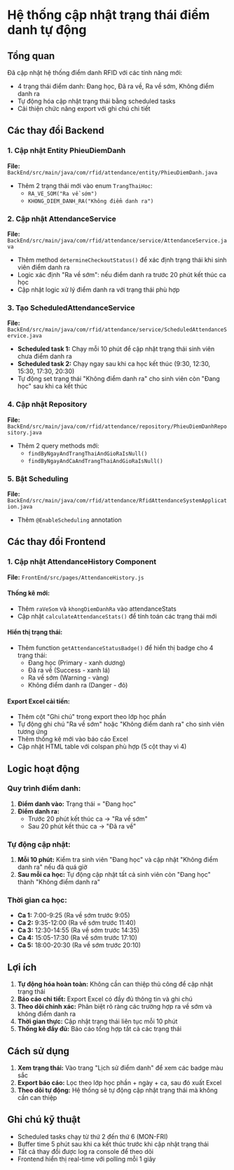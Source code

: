 # Hệ thống cập nhật trạng thái điểm danh tự động

## Tổng quan

Đã cập nhật hệ thống điểm danh RFID với các tính năng mới:
- 4 trạng thái điểm danh: Đang học, Đã ra về, Ra về sớm, Không điểm danh ra
- Tự động hóa cập nhật trạng thái bằng scheduled tasks
- Cải thiện chức năng export với ghi chú chi tiết

## Các thay đổi Backend

### 1. Cập nhật Entity PhieuDiemDanh
**File:** `BackEnd/src/main/java/com/rfid/attendance/entity/PhieuDiemDanh.java`

- Thêm 2 trạng thái mới vào enum `TrangThaiHoc`:
  - `RA_VE_SOM("Ra về sớm")`
  - `KHONG_DIEM_DANH_RA("Không điểm danh ra")`

### 2. Cập nhật AttendanceService
**File:** `BackEnd/src/main/java/com/rfid/attendance/service/AttendanceService.java`

- Thêm method `determineCheckoutStatus()` để xác định trạng thái khi sinh viên điểm danh ra
- Logic xác định "Ra về sớm": nếu điểm danh ra trước 20 phút kết thúc ca học
- Cập nhật logic xử lý điểm danh ra với trạng thái phù hợp

### 3. Tạo ScheduledAttendanceService
**File:** `BackEnd/src/main/java/com/rfid/attendance/service/ScheduledAttendanceService.java`

- **Scheduled task 1:** Chạy mỗi 10 phút để cập nhật trạng thái sinh viên chưa điểm danh ra
- **Scheduled task 2:** Chạy ngay sau khi ca học kết thúc (9:30, 12:30, 15:30, 17:30, 20:30)
- Tự động set trạng thái "Không điểm danh ra" cho sinh viên còn "Đang học" sau khi ca kết thúc

### 4. Cập nhật Repository
**File:** `BackEnd/src/main/java/com/rfid/attendance/repository/PhieuDiemDanhRepository.java`

- Thêm 2 query methods mới:
  - `findByNgayAndTrangThaiAndGioRaIsNull()`
  - `findByNgayAndCaAndTrangThaiAndGioRaIsNull()`

### 5. Bật Scheduling
**File:** `BackEnd/src/main/java/com/rfid/attendance/RfidAttendanceSystemApplication.java`

- Thêm `@EnableScheduling` annotation

## Các thay đổi Frontend

### 1. Cập nhật AttendanceHistory Component
**File:** `FrontEnd/src/pages/AttendanceHistory.js`

#### Thống kê mới:
- Thêm `raVeSom` và `khongDiemDanhRa` vào attendanceStats
- Cập nhật `calculateAttendanceStats()` để tính toán các trạng thái mới

#### Hiển thị trạng thái:
- Thêm function `getAttendanceStatusBadge()` để hiển thị badge cho 4 trạng thái:
  - Đang học (Primary - xanh dương)
  - Đã ra về (Success - xanh lá)
  - Ra về sớm (Warning - vàng)
  - Không điểm danh ra (Danger - đỏ)

#### Export Excel cải tiến:
- Thêm cột "Ghi chú" trong export theo lớp học phần
- Tự động ghi chú "Ra về sớm" hoặc "Không điểm danh ra" cho sinh viên tương ứng
- Thêm thống kê mới vào báo cáo Excel
- Cập nhật HTML table với colspan phù hợp (5 cột thay vì 4)

## Logic hoạt động

### Quy trình điểm danh:
1. **Điểm danh vào:** Trạng thái = "Đang học"
2. **Điểm danh ra:**
   - Trước 20 phút kết thúc ca → "Ra về sớm"
   - Sau 20 phút kết thúc ca → "Đã ra về"

### Tự động cập nhật:
1. **Mỗi 10 phút:** Kiểm tra sinh viên "Đang học" và cập nhật "Không điểm danh ra" nếu đã quá giờ
2. **Sau mỗi ca học:** Tự động cập nhật tất cả sinh viên còn "Đang học" thành "Không điểm danh ra"

### Thời gian ca học:
- **Ca 1:** 7:00-9:25 (Ra về sớm trước 9:05)
- **Ca 2:** 9:35-12:00 (Ra về sớm trước 11:40)
- **Ca 3:** 12:30-14:55 (Ra về sớm trước 14:35)
- **Ca 4:** 15:05-17:30 (Ra về sớm trước 17:10)
- **Ca 5:** 18:00-20:30 (Ra về sớm trước 20:10)

## Lợi ích

1. **Tự động hóa hoàn toàn:** Không cần can thiệp thủ công để cập nhật trạng thái
2. **Báo cáo chi tiết:** Export Excel có đầy đủ thông tin và ghi chú
3. **Theo dõi chính xác:** Phân biệt rõ ràng các trường hợp ra về sớm và không điểm danh ra
4. **Thời gian thực:** Cập nhật trạng thái liên tục mỗi 10 phút
5. **Thống kê đầy đủ:** Báo cáo tổng hợp tất cả các trạng thái

## Cách sử dụng

1. **Xem trạng thái:** Vào trang "Lịch sử điểm danh" để xem các badge màu sắc
2. **Export báo cáo:** Lọc theo lớp học phần + ngày + ca, sau đó xuất Excel
3. **Theo dõi tự động:** Hệ thống sẽ tự động cập nhật trạng thái mà không cần can thiệp

## Ghi chú kỹ thuật

- Scheduled tasks chạy từ thứ 2 đến thứ 6 (MON-FRI)
- Buffer time 5 phút sau khi ca kết thúc trước khi cập nhật trạng thái
- Tất cả thay đổi được log ra console để theo dõi
- Frontend hiển thị real-time với polling mỗi 1 giây
